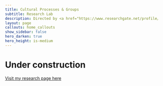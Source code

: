```yaml
---
title: Cultural Processes & Groups
subtitle: Research Lab
description: Directed by <a href="https://www.researchgate.net/profile/Giovanni_Travaglino" target="_blank">Dr G. A. Travaglino</a>, lecturer in social & organizational psychology, University of Kent. <br>Tweets at <a href="https://twitter.com/giotravaglino" target="_blank">@GioTravaglino</a>.'
layout: page
callouts: home_callouts
show_sidebar: false
hero_darken: true
hero_height: is-medium
---
```


# Under construction

[Visit my research page here](https://www.researchgate.net/profile/Giovanni_Travaglino)

